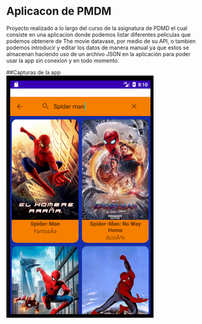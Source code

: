 # Aplicacon de PMDM
Proyecto realizado a lo largo del curso de la asignatura de PDMD el cual consiste en una aplicacion donde 
podemos listar diferentes peliculas que podemos obtenere de The movie datavase, por medio de su API, o tambien podemos
introducir y editar los datos de manera manual ya que estos se almacenan haciendo uso de un archivo JSON en la aplicación
para poder usar la app sin conexíon y en todo momento.

##Capturas de la app
![Alt text](/Screenshots/Lista.png?raw=true "Optional Title")

